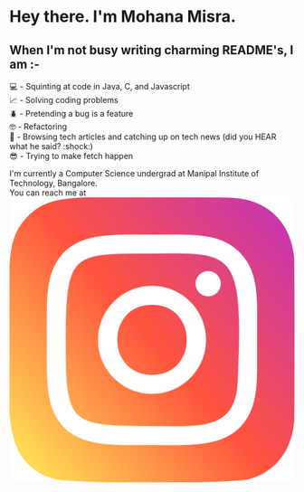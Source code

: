 # Hey there. I'm Mohana Misra.  
## When I'm not busy writing charming README's, I am :- 

<!--
**mohanamisra/mohanamisra** is a ✨ _special_ ✨ repository because its `README.md` (this file) appears on your GitHub profile.

Here are some ideas to get you started:

- 🔭 I’m currently working on ...
- 🌱 I’m currently learning ...
- 👯 I’m looking to collaborate on ...
- 🤔 I’m looking for help with ...
- 💬 Ask me about ...
- 📫 How to reach me: ...
- 😄 Pronouns: ...
- ⚡ Fun fact: ...
-->

💻 - Squinting at code in Java, C, and Javascript  
📈 - Solving coding problems  
🪲 - Pretending a bug is a feature  
🤓 - Refactoring  
🥷 - Browsing tech articles and catching up on tech news (did you HEAR what he said? :shock:)  
😎 - Trying to make fetch happen
  
 I'm currently a Computer Science undergrad at Manipal Institute of Technology, Bangalore.  
 You can reach me at <a href = "https://www.instagram.com/mohanamisra/"><img src = "images/instagram.png"/></a>

